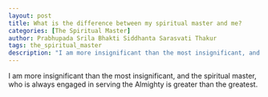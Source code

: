 ```yaml
---
layout: post
title: What is the difference between my spiritual master and me?
categories: [The Spiritual Master]
author: Prabhupada Srila Bhakti Siddhanta Sarasvati Thakur
tags: the_spiritual_master
description: "I am more insignificant than the most insignificant, and the spiritual master, who is always engaged in serving the Almighty is greater than the greatest. "
---
```


I am more insignificant than the most insignificant, and the spiritual master, who is always engaged in serving the Almighty is greater than the greatest. 













